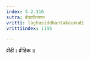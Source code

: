 ```yaml
---
index: 5.2.116
sutra: व्रीह्यादिभ्यश्च
vritti: laghusiddhantakaumudi
vrittiindex: 1195

---
```

व्रीही। व्रीहिकः॥